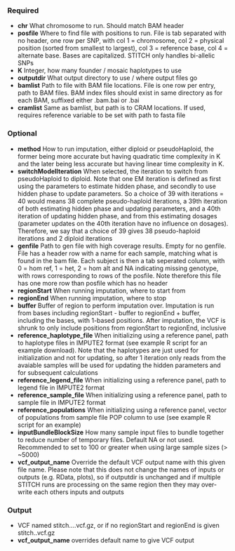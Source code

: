 ### Required

* **chr** What chromosome to run. Should match BAM header
* **posfile**  Where to find file with positions to run. File is tab separated with no header, one row per SNP, with col 1 = chromosome, col 2 = physical position (sorted from smallest to largest), col 3 = reference base, col 4 = alternate base. Bases are capitalized. STITCH only handles bi-allelic SNPs
* **K**  Integer, how many founder / mosaic haplotypes to use
* **outputdir**  What output directory to use / where output files go
* **bamlist** Path to file with BAM file locations. File is one row per entry, path to BAM files. BAM index files should exist in same directory as for each BAM, suffixed either .bam.bai or .bai
* **cramlist** Same as bamlist, but path is to CRAM locations. If used, requires reference variable to be set with path to fasta file

### Optional

* **method** How to run imputation, either diploid or pseudoHaploid, the former being more accurate but having quadratic time complexity in K and the later being less accurate but having linear time complexity in K.
* **switchModelIteration** When selected, the iteration to switch from pseudoHaploid to diploid. Note that one EM iteration is defined as first using the parameters to estimate hidden phase, and secondly to use hidden phase to update parameters. So a choice of 39 with iterations = 40 would means 38 complete pseudo-haploid iterations, a 39th iteration of both estimating hidden phase and updating parameters, and a 40th iteration of updating hidden phase, and from this estimating dosages (parameter updates on the 40th iteration have no influence on dosages). Therefore, we say that a choice of 39 gives 38 pseudo-haploid iterations and 2 diploid iterations
* **genfile** Path to gen file with high coverage results. Empty for no genfile. File has a header row with a name for each sample, matching what is found in the bam file. Each subject is then a tab seperated column, with 0 = hom ref, 1 = het, 2 = hom alt and NA indicating missing genotype, with rows corresponding to rows of the posfile. Note therefore this file has one more row than posfile which has no header
* **regionStart** When running imputation, where to start from
* **regionEnd** When running imputation, where to stop
* **buffer** Buffer of region to perform imputation over. Imputation is run from bases including regionStart - buffer to regionEnd + buffer, including the bases, with 1-based positions. After imputation, the VCF is shrunk to only include positions from regionStart to regionEnd, inclusive
* **reference_haplotype_file** When initializing using a reference panel, path to haplotype files in IMPUTE2 format (see example R script for an example download). Note that the haplotypes are just used for initialization and not for updating, so after 1 iteration only reads from the avaiable samples will be used for updating the hidden parameters and for subsequent calculations
* **reference_legend_file** When initializing using a reference panel, path to legend file in IMPUTE2 format
* **reference_sample_file** When initializing using a reference panel, path to sample file in IMPUTE2 format
* **reference_populations** When initializing using a reference panel, vector of populations from sample file POP column to use (see example R script for an example)
* **inputBundleBlockSize** How many sample input files to bundle together to reduce number of temporary files. Default NA or not used. Recommended to set to 100 or greater when using large sample sizes (> ~5000)
* **vcf_output_name** Override the default VCF output name with this given file name. Please note that this does not change the names of inputs or outputs (e.g. RData, plots), so if outputdir is unchanged and if multiple STITCH runs are processing on the same region then they may over-write each others inputs and outputs

### Output

* VCF named <outputdir>stitch.<chr>.<regionStart>.<regionEnd>.vcf.gz, or if no regionStart and regionEnd is given <outputdir>stitch.<chr>.vcf.gz
* **vcf_output_name** overrides default name to give VCF output